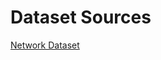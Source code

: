 # Dataset Sources

[Network Dataset](https://www.unsw.adfa.edu.au/australian-centre-for-cyber-security/cybersecurity/ADFA-NB15-Datasets/)
